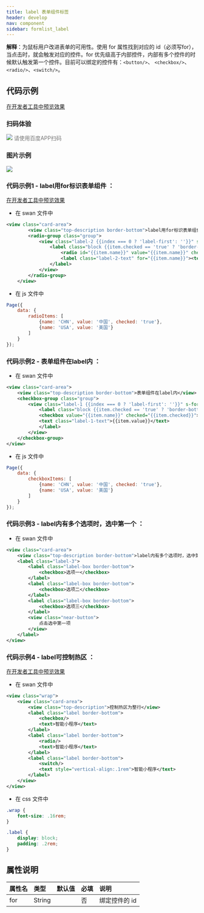 ```yaml
---
title: label 表单组件标签
header: develop
nav: component
sidebar: formlist_label
---
```





**解释**：为鼠标用户改进表单的可用性。使用 for 属性找到对应的 id（必须写for），当点击时，就会触发对应的控件。for 优先级高于内部控件，内部有多个控件的时候默认触发第一个控件。目前可以绑定的控件有：`<button/>`、 `<checkbox/>`、 `<radio/>`、`<switch/>`。

## 代码示例

<a href="swanide://fragment/d3db37680254c55912ce6b2f6fe889941576151764746" title="在开发者工具中预览效果" target="_self">在开发者工具中预览效果</a>

### 扫码体验

<div class='scan-code-container'>
    <img src="https://b.bdstatic.com/miniapp/assets/images/doc_demo/label.png" class="demo-qrcode-image" />
    <font color=#777 12px>请使用百度APP扫码</font>
</div>


###  图片示例 

<div class="m-doc-custom-examples">
    <div class="m-doc-custom-examples-correct">
        <img src="https://b.bdstatic.com/miniapp/images/label.gif">
    </div>
    <div class="m-doc-custom-examples-correct">
        <img src=" ">
    </div>
    <div class="m-doc-custom-examples-correct">
        <img src=" ">
    </div>     
</div>

###  代码示例1 - label用for标识表单组件 ：

<a href="swanide://fragment/e57d56f1f8440367f2980cafcbf112f91565503515586" title="在开发者工具中预览效果" target="_self">在开发者工具中预览效果</a>

* 在 swan 文件中

``` xml
<view class="card-area">
        <view class="top-description border-bottom">label用for标识表单组件</view>
        <radio-group class="group">
            <view class="label-2 {{index === 0 ? 'label-first': ''}}" s-for="item, index in radioItems">
                <label class="block {{item.checked == 'true' ? 'border-bottom': ''}}">
                    <radio id="{{item.name}}" value="{{item.name}}" checked="{{item.checked}}"></radio>
                    <label class="label-2-text" for="{{item.name}}"><text>{{item.value}}</text></label>
                </label>
            </view>
        </radio-group>
    </view>
```

* 在 js 文件中

```javascript
Page({
    data: {
        radioItems: [
            {name: 'CHN', value: '中国', checked: 'true'},
            {name: 'USA', value: '美国'}
        ]
    }
});
```

###  代码示例2 - 表单组件在label内 ：

* 在 swan 文件中

``` xml
<view class="card-area">
    <view class="top-description border-bottom">表单组件在label内</view>
    <checkbox-group class="group">
        <view class="label-1 {{index === 0 ? 'label-first': ''}}" s-for="item, index in checkboxItems">
            <label class="block {{item.checked == 'true' ? 'border-bottom': ''}}">
            <checkbox value="{{item.name}}" checked="{{item.checked}}"></checkbox>
            <text class="label-1-text">{{item.value}}</text>
            </label>
        </view>
    </checkbox-group>
</view>
```

* 在 js 文件中

```javascript
Page({
    data: {
        checkboxItems: [
            {name: 'CHN', value: '中国', checked: 'true'},
            {name: 'USA', value: '美国'}
        ]
    }
});
```

###  代码示例3 - label内有多个选项时，选中第一个 ：

* 在 swan 文件中

``` xml
<view class="card-area">
    <view class="top-description border-bottom">label内有多个选项时，选中第一个</view>
    <label class="label-3">         
        <label class="label-box border-bottom">
            <checkbox>选项一</checkbox>
        </label>
        <label class="label-box border-bottom"> 
            <checkbox>选项二</checkbox>
        </label> 
        <label class="label-box border-bottom"> 
            <checkbox>选项三</checkbox>      
        </label>
        <view class="near-button">
            点击选中第一项
        </view>
    </label>
</view>
```

###  代码示例4 - label可控制热区 ：

<a href="swanide://fragment/72a27b52f27e27f779ceb251dd2666ae1575131264690" title="在开发者工具中预览效果" target="_self">在开发者工具中预览效果</a>

* 在 swan 文件中

``` xml
<view class="wrap">
    <view class="card-area">
        <view class="top-description">控制热区为整行</view>
        <label class="label border-bottom">
            <checkbox/>
            <text>智能小程序</text>
        </label>
        <label class="label border-bottom">
            <radio/>
            <text>智能小程序</text>
        </label>
        <label class="label border-bottom">
            <switch/>
            <text style="vertical-align:.1rem">智能小程序</text>
        </label>  
    </view>
</view>
```

* 在 css 文件中

```css
.wrap {
    font-size: .16rem;
}

.label {
    display: block;
    padding: .2rem;
}
```

##  属性说明 

|属性名|类型|默认值|必填|说明|
|:-----|:--- |:--- |:--- |:--- |
|for|String| | 否 |绑定控件的 id|
